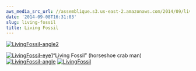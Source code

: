 ```yaml
---
aws_media_src_url: //assemblique.s3.us-east-2.amazonaws.com/2014/09/livingfossil-angle2.jpg
date: '2014-09-08T16:31:03'
slug: living-fossil
title: Living Fossil
---
```


 [![LivingFossil-angle2](//assemblique.s3.us-east-2.amazonaws.com/2014/09/livingfossil-angle2.jpg?w=602&h=903)](https://assemblique.com/?attachment_id=2462)

 [![LivingFossil-eye1](//assemblique.s3.us-east-2.amazonaws.com/2014/09/livingfossil-eye1.jpg?w=602&h=903)](https://assemblique.com/?attachment_id=2462)“Living Fossil” (horseshoe crab man)[  
 ![LivingFossil-angle](//assemblique.s3.us-east-2.amazonaws.com/2014/09/livingfossil-angle.jpg?w=602&h=755)](https://assemblique.com/?attachment_id=2464) [![LivingFossil](//assemblique.s3.us-east-2.amazonaws.com/2014/09/livingfossil.jpg?w=602&h=780)](https://assemblique.com/?attachment_id=2465)